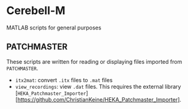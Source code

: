 # Cerebell-M

MATLAB scripts for general purposes  

## PATCHMASTER   
These scripts are written for reading or displaying files imported from `PATCHMASTER`.
- `itx2mat`: convert `.itx` files to `.mat` files  
- `view_recordings`: view `.dat` files. This requires the external library [`HEKA_Patchmaster_Importer`][https://github.com/ChristianKeine/HEKA_Patchmaster_Importer].  
